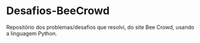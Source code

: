 # Desafios-BeeCrowd
Repositório dos problemas/desafios que resolvi, do site Bee Crowd, usando a linguagem Python.

